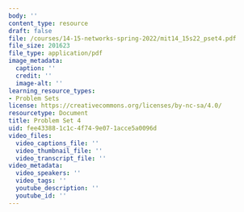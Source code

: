 ```yaml
---
body: ''
content_type: resource
draft: false
file: /courses/14-15-networks-spring-2022/mit14_15s22_pset4.pdf
file_size: 201623
file_type: application/pdf
image_metadata:
  caption: ''
  credit: ''
  image-alt: ''
learning_resource_types:
- Problem Sets
license: https://creativecommons.org/licenses/by-nc-sa/4.0/
resourcetype: Document
title: Problem Set 4
uid: fee43388-1c1c-4f74-9e07-1acce5a0096d
video_files:
  video_captions_file: ''
  video_thumbnail_file: ''
  video_transcript_file: ''
video_metadata:
  video_speakers: ''
  video_tags: ''
  youtube_description: ''
  youtube_id: ''
---
```


